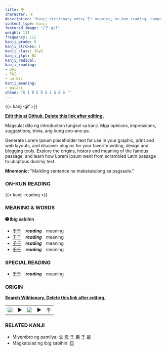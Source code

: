 ```yaml
---
title: 千
character: 千
description: "Kanji dictionary entry 千: meaning, on-kun reading, compounds, origin, related kanji"
content_type: kanji
featured_image: "/千.gif"
weight: 111
frequency: 111
kanji_grade: 9
kanji_strokes: 1
kanji_class: Jōyō
kanji_jlpt: N1
kanji_radical: 
kanji_reading: 
- DAI
- TAI
- oo-kii
kanji_meaning:
- malaki
chōon: "Ā Ī Ū Ē Ō ā ī ū ē ō ’"
---
```

[//]: # (Don't edit the line below. Kanji animated GIF code is automatically generated.)
{{< kanji-gif >}}

[//]: # (Edit below this line.)

**[Edit this at Github. Delete this link after editing.](https://github.com/tim0g/tim/tree/main/content/kanji/千/index.md)**

Magsulat dito ng introduction tungkol sa kanji. Mga opinions, impressions, suggestions, trivia, ang kung ano-ano pa.

Generate Lorem Ipsum placeholder text for use in your graphic, print and web layouts, and discover plugins for your favorite writing, design and blogging tools. Explore the origins, history and meaning of the famous passage, and learn how Lorem Ipsum went from scrambled Latin passage to ubiqitous dummy text.
 
**Mnemonic:** "Maikling sentence na makakatulong sa pagsaulo."

### ON-KUN READING

[//]: # (Don't edit the line below. ON-KUN READING code is automatically generated.)
{{< kanji-reading >}}

### MEANING & WORDS

#### ➊ **Ibig sabihin**
  - [千](../千)[千](../千)　***reading***　meaning
  - [千](../千)[千](../千)　***reading***　meaning
  - [千](../千)[千](../千)　***reading***　meaning
  - [千](../千)[千](../千)　***reading***　meaning

### SPECIAL READING
  - [千](../千)[千](../千)　***reading***　meaning

### ORIGIN

**[Search Wiktionary. Delete this link after editing.](https://wiktionary.org/wiki/千)**
<table class="kanji-table"><tr><td>
<img src="60px-千-bronze.svg.png">
</td><td>▶</td><td>
<img src="60px-千-oracle.svg.png">
</td><td>▶</td>
<td class="kanji-origin">千</td>
</tr></table>

### RELATED KANJI
- Miyembro ng pamilya: [父](../父) [母](../母) [千](../千) [弟](../弟) [千](../千) [娘](../娘)
- Magkatulad ng ibig sabihin: [日](../日)
